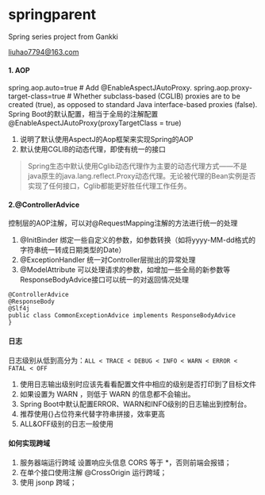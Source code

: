 # springparent
Spring series project from Gankki

liuhao7794@163.com

#### 1. AOP
spring.aop.auto=true # Add @EnableAspectJAutoProxy.
spring.aop.proxy-target-class=true # Whether subclass-based (CGLIB) proxies are to be created (true), as opposed to standard Java interface-based proxies (false).
Spring Boot的默认配置，相当于全局的注解配置@EnableAspectJAutoProxy(proxyTargetClass = true)
1. 说明了默认使用AspectJ的Aop框架来实现Spring的AOP
2. 默认使用CGLIB的动态代理，即使有统一的接口
>Spring生态中默认使用Cglib动态代理作为主要的动态代理方式——不是java原生的java.lang.reflect.Proxy动态代理。无论被代理的Bean实例是否实现了任何接口，Cglib都能更好胜任代理工作任务。
#### 2.@ControllerAdvice
控制层的AOP注解，可以对@RequestMapping注解的方法进行统一的处理
1. @InitBinder 绑定一些自定义的参数，如参数转换（如将yyyy-MM-dd格式的字符串统一转成日期类型的Date）
2. @ExceptionHandler 统一对Controller层抛出的异常处理
3. @ModelAttribute 可以处理请求的参数，如增加一些全局的新参数等
ResponseBodyAdvice接口可以统一的对返回情况处理
```
@ControllerAdvice
@ResponseBody
@Slf4j
public class CommonExceptionAdvice implements ResponseBodyAdvice
}
```
#### 日志
日志级别从低到高分为：`ALL < TRACE < DEBUG < INFO < WARN < ERROR < FATAL < OFF`
1. 使用日志输出级别时应该先看看配置文件中相应的级别是否打印到了目标文件
2. 如果设置为 WARN ，则低于 WARN 的信息都不会输出。 
3. Spring Boot中默认配置ERROR、WARN和INFO级别的日志输出到控制台。 
4. 推荐使用{}占位符来代替字符串拼接，效率更高
5. ALL&OFF级别的日志一般使用
#### 如何实现跨域
1. 服务器端运行跨域 设置响应头信息 CORS 等于 *，否则前端会报错；
2. 在单个接口使用注解 @CrossOrigin 运行跨域；
3. 使用 jsonp 跨域；
